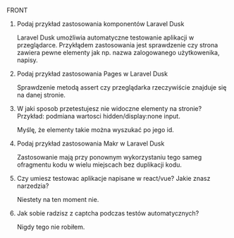 FRONT

1. Podaj przykład zastosowania komponentów Laravel Dusk

    Laravel Dusk umożliwia automatyczne testowanie aplikacji w przeglądarce.
    Przykłądem zastosowania jest sprawdzenie czy strona zawiera pewne elementy jak np. nazwa zalogowanego użytkowenika, napisy.

2. Podaj przykład zastosowania Pages w Laravel Dusk

    Sprawdzenie metodą assert czy przeglądarka rzeczywiście znajduje się na danej stronie.

3. W jaki sposob przetestujesz nie widoczne elementy na stronie? Przykład:
podmiana wartosci hidden/display:none input.

    Myślę, że elementy takie można wyszukać po jego id.

4. Podaj przykład zastosowania Makr w Laravel Dusk

    Zastosowanie mają przy ponownym wykorzystaniu tego sameg ofragmentu kodu w wielu miejscach bez duplikacji kodu.

5. Czy umiesz testowac aplikacje napisane w react/vue? Jakie znasz narzedzia?

    Niestety na ten moment nie. 

6. Jak sobie radzisz z captcha podczas testów automatycznych?

    Nigdy tego nie robiłem.